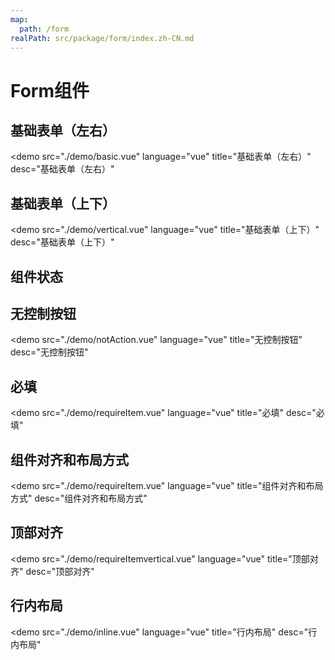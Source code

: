 ```yaml
---
map:
  path: /form
realPath: src/package/form/index.zh-CN.md
---
```


# Form组件

## 基础表单（左右）

<demo src="./demo/basic.vue"
  language="vue"
  title="基础表单（左右）"
  desc="基础表单（左右）"
  >
</demo>

## 基础表单（上下）

<demo src="./demo/vertical.vue"
  language="vue"
  title="基础表单（上下）"
  desc="基础表单（上下）"
  >
</demo>

## 组件状态

## 无控制按钮

<demo src="./demo/notAction.vue"
  language="vue"
  title="无控制按钮"
  desc="无控制按钮"
  >
</demo>

## 必填

<demo src="./demo/requireItem.vue"
  language="vue"
  title="必填"
  desc="必填"
  >
</demo>

## 组件对齐和布局方式

<demo src="./demo/requireItem.vue"
  language="vue"
  title="组件对齐和布局方式"
  desc="组件对齐和布局方式"
  >
</demo>

## 顶部对齐

<demo src="./demo/requireItemvertical.vue"
  language="vue"
  title="顶部对齐"
  desc="顶部对齐"
  >
</demo>

## 行内布局

<demo src="./demo/inline.vue"
  language="vue"
  title="行内布局"
  desc="行内布局"
  >
</demo>
